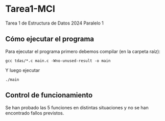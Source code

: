 # Tarea1-MCI
Tarea 1 de Estructura de Datos 2024 Paralelo 1

## Cómo ejecutar el programa
Para ejecutar el programa primero debemos compilar (en la carpeta raíz):
````
gcc tdas/*.c main.c -Wno-unused-result -o main
````
Y luego ejecutar
````
./main
````
## Control de funcionamiento
Se han probado las 5 funciones en distintas situaciones y no se han encontrado fallos previstos.
